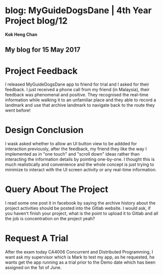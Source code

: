 # blog: MyGuideDogsDane | 4th Year Project blog/12

**Kok Heng Chan**

## My blog for 15 May 2017

# Project Feedback

I released MyGuideDogsDane app to friend for trial and I asked for their feedback.  I just received a phone call from my friend (in Malaysia), their feedback was phenomenal and positive.
They recognised the real-time information while walking it to an unfamiliar place and they able to record a landmark and use that archive landmark to navigate back to the route they went before!

# Design Conclusion

I wask asked whether to allow an UI button view to be addded for interaction previously, after the feedback, my friend they like the way I implemented as in "one touch" and "scroll down" ideas rather than interacting the information details by pointing one-by-one.
I thought this is much realistically and convenience and the whole concept is just trying to minimize to interact with the UI screen activity or any real-time information.

# Query About The Project

I read some one post it in facebook by saying the archive history about the project activities should be posted into the Gitlab website.  I would ask, if you haven't finish your project, what is the point to upload it to Gitlab and all the job is concentration on the project yeah?

# Request A Trial 

After the exam today CA4006 Concurrent and Distributed Programming, I want ask my supervisor which is Mark to test my app, as he requested, he wants get the app running as a trial prior to the Demo date which has been assigned on the 1st of June.
